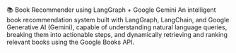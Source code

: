 📚 Book Recommender using LangGraph + Google Gemini
An intelligent book recommendation system built with LangGraph, LangChain, and Google Generative AI (Gemini), capable of understanding natural language queries, breaking them into actionable steps, and dynamically retrieving and ranking relevant books using the Google Books API.
